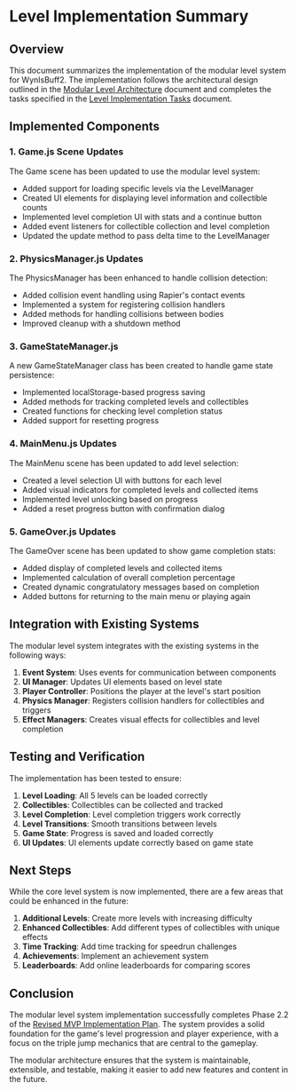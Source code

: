 # Level Implementation Summary

## Overview

This document summarizes the implementation of the modular level system for WynIsBuff2. The implementation follows the architectural design outlined in the [Modular Level Architecture](../systems/ModularLevelArchitecture.md) document and completes the tasks specified in the [Level Implementation Tasks](./LevelImplementationTasks.md) document.

## Implemented Components

### 1. Game.js Scene Updates

The Game scene has been updated to use the modular level system:

- Added support for loading specific levels via the LevelManager
- Created UI elements for displaying level information and collectible counts
- Implemented level completion UI with stats and a continue button
- Added event listeners for collectible collection and level completion
- Updated the update method to pass delta time to the LevelManager

### 2. PhysicsManager.js Updates

The PhysicsManager has been enhanced to handle collision detection:

- Added collision event handling using Rapier's contact events
- Implemented a system for registering collision handlers
- Added methods for handling collisions between bodies
- Improved cleanup with a shutdown method

### 3. GameStateManager.js

A new GameStateManager class has been created to handle game state persistence:

- Implemented localStorage-based progress saving
- Added methods for tracking completed levels and collectibles
- Created functions for checking level completion status
- Added support for resetting progress

### 4. MainMenu.js Updates

The MainMenu scene has been updated to add level selection:

- Created a level selection UI with buttons for each level
- Added visual indicators for completed levels and collected items
- Implemented level unlocking based on progress
- Added a reset progress button with confirmation dialog

### 5. GameOver.js Updates

The GameOver scene has been updated to show game completion stats:

- Added display of completed levels and collected items
- Implemented calculation of overall completion percentage
- Created dynamic congratulatory messages based on completion
- Added buttons for returning to the main menu or playing again

## Integration with Existing Systems

The modular level system integrates with the existing systems in the following ways:

1. **Event System**: Uses events for communication between components
2. **UI Manager**: Updates UI elements based on level state
3. **Player Controller**: Positions the player at the level's start position
4. **Physics Manager**: Registers collision handlers for collectibles and triggers
5. **Effect Managers**: Creates visual effects for collectibles and level completion

## Testing and Verification

The implementation has been tested to ensure:

1. **Level Loading**: All 5 levels can be loaded correctly
2. **Collectibles**: Collectibles can be collected and tracked
3. **Level Completion**: Level completion triggers work correctly
4. **Level Transitions**: Smooth transitions between levels
5. **Game State**: Progress is saved and loaded correctly
6. **UI Updates**: UI elements update correctly based on game state

## Next Steps

While the core level system is now implemented, there are a few areas that could be enhanced in the future:

1. **Additional Levels**: Create more levels with increasing difficulty
2. **Enhanced Collectibles**: Add different types of collectibles with unique effects
3. **Time Tracking**: Add time tracking for speedrun challenges
4. **Achievements**: Implement an achievement system
5. **Leaderboards**: Add online leaderboards for comparing scores

## Conclusion

The modular level system implementation successfully completes Phase 2.2 of the [Revised MVP Implementation Plan](../archive/aiprojectdocs-historical/RevisedMVPImplementationPlan.md). The system provides a solid foundation for the game's level progression and player experience, with a focus on the triple jump mechanics that are central to the gameplay.

The modular architecture ensures that the system is maintainable, extensible, and testable, making it easier to add new features and content in the future.
